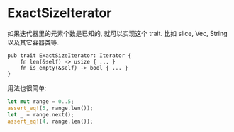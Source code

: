 # ExactSizeIterator

如果迭代器里的元素个数是已知的, 就可以实现这个 trait. 比如 slice, Vec, String以及其它容器类等.

```rust, ignore
pub trait ExactSizeIterator: Iterator {
    fn len(&self) -> usize { ... }
    fn is_empty(&self) -> bool { ... }
}
```

用法也很简单:

```rust
let mut range = 0..5;
assert_eq!(5, range.len());
let _ = range.next();
assert_eq!(4, range.len());
```